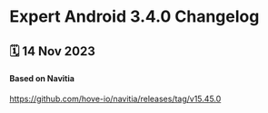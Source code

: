 # Expert Android 3.4.0 Changelog

<h2>🗓 14 Nov 2023</h2>

#### Based on Navitia

https://github.com/hove-io/navitia/releases/tag/v15.45.0

